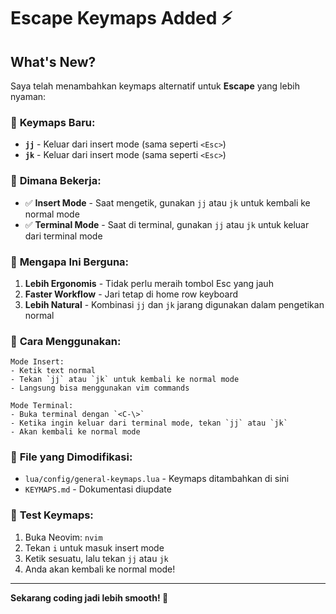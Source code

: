 # Escape Keymaps Added ⚡

## What's New?

Saya telah menambahkan keymaps alternatif untuk **Escape** yang lebih nyaman:

### 🔑 **Keymaps Baru:**
- **`jj`** - Keluar dari insert mode (sama seperti `<Esc>`)
- **`jk`** - Keluar dari insert mode (sama seperti `<Esc>`)

### 📍 **Dimana Bekerja:**
- ✅ **Insert Mode** - Saat mengetik, gunakan `jj` atau `jk` untuk kembali ke normal mode
- ✅ **Terminal Mode** - Saat di terminal, gunakan `jj` atau `jk` untuk keluar dari terminal mode

### 🎯 **Mengapa Ini Berguna:**
1. **Lebih Ergonomis** - Tidak perlu meraih tombol Esc yang jauh
2. **Faster Workflow** - Jari tetap di home row keyboard
3. **Lebih Natural** - Kombinasi `jj` dan `jk` jarang digunakan dalam pengetikan normal

### 📝 **Cara Menggunakan:**
```
Mode Insert:
- Ketik text normal
- Tekan `jj` atau `jk` untuk kembali ke normal mode
- Langsung bisa menggunakan vim commands

Mode Terminal:
- Buka terminal dengan `<C-\>`
- Ketika ingin keluar dari terminal mode, tekan `jj` atau `jk`
- Akan kembali ke normal mode
```

### 🔧 **File yang Dimodifikasi:**
- `lua/config/general-keymaps.lua` - Keymaps ditambahkan di sini
- `KEYMAPS.md` - Dokumentasi diupdate

### 🚀 **Test Keymaps:**
1. Buka Neovim: `nvim`
2. Tekan `i` untuk masuk insert mode
3. Ketik sesuatu, lalu tekan `jj` atau `jk`
4. Anda akan kembali ke normal mode!

---

**Sekarang coding jadi lebih smooth! 🎉**
